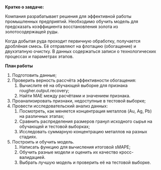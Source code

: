 **Кратко о завдаче:**

Компания разрабатывает решения для эффективной работы промышленных предприятий. Необходимо обучить модель для предсказать коэффициента восстановления золота из золотосодержащей руды. 

Когда добытая руда проходит первичную обработку, получается дроблёная смесь. Её отправляют на флотацию (обогащение) и двухэтапную очистку. В данных содержаться записи о технологических процессах и параметрах этапов.

**План работы**

1. Подготовить данные;
2. Проверить верность рассчёта эффективности обогащения:
     1. Вычислите её на обучающей выборке для признака rougher.output.recovery;
     2.  Найти MAE между расчётами и значением признака.
3. Проанализировать признаки, недоступные в тестовой выборке;
4. Провести исследовательский анализ данных:
     1. Посмотреть, как меняется концентрация металлов (Au, Ag, Pb) на различных этапах;
     2. Сравнить распределения размеров гранул исходного сырья на обучающей и тестовой выборках;
     3. Исследовать суммарную концентрацию металлов на разных стадиях.
5. Построить и обучить модель.
     1. Написать функцию для вычисления итоговой sMAPE;
     2. Обучить разные модели и оценить их качество кросс-валидацией.
     3. Выбрать лучшую модель и проверить её на тестовой выборке.
